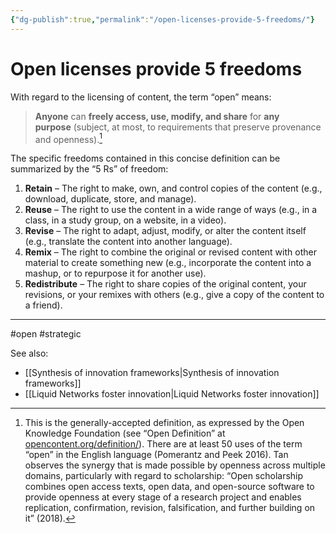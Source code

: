 ```yaml
---
{"dg-publish":true,"permalink":"/open-licenses-provide-5-freedoms/"}
---
```


# Open licenses provide 5 freedoms

With regard to the licensing of content, the term “open” means:

> **Anyone** can **freely access, use, modify, and share** for **any purpose** (subject, at most, to requirements that preserve provenance and openness).[^1]

The specific freedoms contained in this concise definition can be summarized by the “5 Rs” of freedom:

 1. **Retain** – The right to make, own, and control copies of the content (e.g., download, duplicate, store, and manage).
 2. **Reuse** – The right to use the content in a wide range of ways (e.g., in a class, in a study group, on a website, in a video).
 3. **Revise** – The right to adapt, adjust, modify, or alter the content itself (e.g., translate the content into another language).
 4. **Remix** – The right to combine the original or revised content with other material to create something new (e.g., incorporate the content into a mashup, or to repurpose it for another use).
 5. **Redistribute** – The right to share copies of the original content, your revisions, or your remixes with others (e.g., give a copy of the content to a friend).

---
#open #strategic 

See also:
- [[Synthesis of innovation frameworks\|Synthesis of innovation frameworks]]
- [[Liquid Networks foster innovation\|Liquid Networks foster innovation]]

[^1]:	This is the generally-accepted definition, as expressed by the Open Knowledge Foundation (see “Open Definition” at [opencontent.org/definition/](http://opencontent.org/definition/)). There are at least 50 uses of the term “open” in the English language (Pomerantz and Peek 2016). Tan observes the synergy that is made possible by openness across multiple domains, particularly with regard to scholarship: “Open scholarship combines open access texts, open data, and open-source software to provide openness at every stage of a research project and enables replication, confirmation, revision, falsification, and further building on it” (2018).